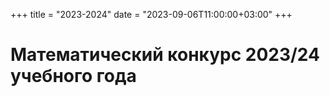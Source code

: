 +++
title = "2023-2024"
date = "2023-09-06T11:00:00+03:00"
+++
# Математический конкурс 2023/24 учебного года
